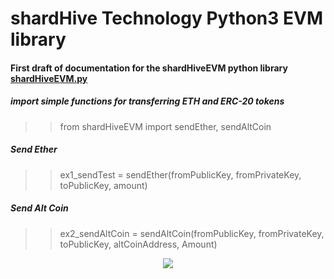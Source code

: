 
# shardHive Technology Python3 EVM library

#### First draft of documentation for the shardHiveEVM python library [shardHiveEVM.py](shardHiveEVM.py)




##### import simple functions for transferring ETH and ERC-20 tokens 
>> from shardHiveEVM import sendEther, sendAltCoin

##### Send Ether
>> ex1_sendTest = sendEther(fromPublicKey, fromPrivateKey, toPublicKey, amount)




##### Send Alt Coin
>> ex2_sendAltCoin = sendAltCoin(fromPublicKey, fromPrivateKey, toPublicKey, altCoinAddress, Amount)





<p align="center">
  <img src="https://shardhive.com/wp-content/uploads/2022/07/logo2-e1658041606895.png"/>
</p>

